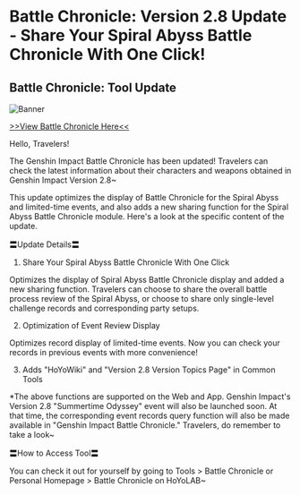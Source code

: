 # Battle Chronicle: Version 2.8 Update - Share Your Spiral Abyss Battle Chronicle With One Click!
## Battle Chronicle: Tool Update
![Banner](https://sdk.hoyoverse.com/upload/announcement/2022/07/12/2a3c7f6183caba912099f25c671f0ba5_3214186468371261585.jpg)

[>>View Battle Chronicle Here<<](https://act.hoyolab.com/app/community-game-records-sea/index.html?bbs_presentation_style=fullscreen&bbs_auth_required=true&v=101&gid=2&utm_source=ingame&utm_medium=notice)

Hello, Travelers!

The Genshin Impact Battle Chronicle has been updated! Travelers can check the latest information about their characters and weapons obtained in Genshin Impact Version 2.8~

This update optimizes the display of Battle Chronicle for the Spiral Abyss and limited-time events, and also adds a new sharing function for the Spiral Abyss Battle Chronicle module. Here's a look at the specific content of the update.

〓Update Details〓

1. Share Your Spiral Abyss Battle Chronicle With One Click

Optimizes the display of Spiral Abyss Battle Chronicle display and added a new sharing function. Travelers can choose to share the overall battle process review of the Spiral Abyss, or choose to share only single-level challenge records and corresponding party setups.

2. Optimization of Event Review Display

Optimizes record display of limited-time events. Now you can check your records in previous events with more convenience!

3. Adds "HoYoWiki" and "Version 2.8 Version Topics Page" in Common Tools

*The above functions are supported on the Web and App. Genshin Impact's Version 2.8 "Summertime Odyssey" event will also be launched soon. At that time, the corresponding event records query function will also be made available in "Genshin Impact Battle Chronicle." Travelers, do remember to take a look~

〓How to Access Tool〓

You can check it out for yourself by going to Tools > Battle Chronicle or Personal Homepage > Battle Chronicle on HoYoLAB~
